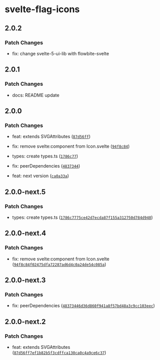 # svelte-flag-icons

## 2.0.2

### Patch Changes

- fix: change svelte-5-ui-lib with flowbite-svelte

## 2.0.1

### Patch Changes

- docs: README update

## 2.0.0

### Patch Changes

- feat: extends SVGAttributes<SVGElement> ([`87d56ff`](https://github.com/shinokada/svelte-flag-icons/commit/87d56ff7ef1b82b5f3cdffca130ca0c4a9ce6c37))

- fix: remove svelte:component from Icon.svelte ([`94f8c84`](https://github.com/shinokada/svelte-flag-icons/commit/94f8c84f02475dfa72287ad6d4c0a24de54c085a))

- types: create types.ts ([`1786c77`](https://github.com/shinokada/svelte-flag-icons/commit/1786c7775ce42d7ecda87f155a312750d784d940))

- fix: peerDependencies ([`4837344`](https://github.com/shinokada/svelte-flag-icons/commit/48373446d36d860f941a8f57bd48a3c9cc103eec))

- feat: next version ([`ca0a33a`](https://github.com/shinokada/svelte-flag-icons/commit/ca0a33adfcc39ef8249415abe15e4e8db6400fb1))

## 2.0.0-next.5

### Patch Changes

- types: create types.ts ([`1786c7775ce42d7ecda87f155a312750d784d940`](https://github.com/shinokada/svelte-flag-icons/commit/1786c7775ce42d7ecda87f155a312750d784d940))

## 2.0.0-next.4

### Patch Changes

- fix: remove svelte:component from Icon.svelte ([`94f8c84f02475dfa72287ad6d4c0a24de54c085a`](https://github.com/shinokada/svelte-flag-icons/commit/94f8c84f02475dfa72287ad6d4c0a24de54c085a))

## 2.0.0-next.3

### Patch Changes

- fix: peerDependencies ([`48373446d36d860f941a8f57bd48a3c9cc103eec`](https://github.com/shinokada/svelte-flag-icons/commit/48373446d36d860f941a8f57bd48a3c9cc103eec))

## 2.0.0-next.2

### Patch Changes

- feat: extends SVGAttributes<SVGElement> ([`87d56ff7ef1b82b5f3cdffca130ca0c4a9ce6c37`](https://github.com/shinokada/svelte-flag-icons/commit/87d56ff7ef1b82b5f3cdffca130ca0c4a9ce6c37))
